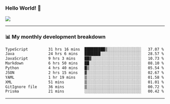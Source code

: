 ### Hello World! 👋

<a>
  <img align="center" src="https://github-readme-stats.vercel.app/api?username=megatunger&count_private=true&include_all_commits=true&bg_color=30,56CCF2,2F80ED&title_color=fff&text_color=fff" />
</a>

------
### 📊 My monthly development breakdown

<!--START_SECTION:waka-->

```txt
TypeScript         31 hrs 16 mins  █████████▒░░░░░░░░░░░░░░░   37.07 %
Java               24 hrs 6 mins   ███████░░░░░░░░░░░░░░░░░░   28.57 %
JavaScript         9 hrs 3 mins    ██▓░░░░░░░░░░░░░░░░░░░░░░   10.73 %
Markdown           6 hrs 50 mins   ██░░░░░░░░░░░░░░░░░░░░░░░   08.10 %
Python             4 hrs 40 mins   █▒░░░░░░░░░░░░░░░░░░░░░░░   05.54 %
JSON               2 hrs 15 mins   ▓░░░░░░░░░░░░░░░░░░░░░░░░   02.67 %
YAML               1 hr 19 mins    ▒░░░░░░░░░░░░░░░░░░░░░░░░   01.58 %
XML                51 mins         ▒░░░░░░░░░░░░░░░░░░░░░░░░   01.01 %
GitIgnore file     36 mins         ▒░░░░░░░░░░░░░░░░░░░░░░░░   00.72 %
Prisma             21 mins         ░░░░░░░░░░░░░░░░░░░░░░░░░   00.42 %
```

<!--END_SECTION:waka-->

------
